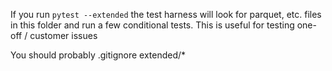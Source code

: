 If you run `pytest --extended` the test harness will look for parquet, etc. files
in this folder and run a few conditional tests. This is useful for testing
one-off / customer issues

You should probably .gitignore extended/*
